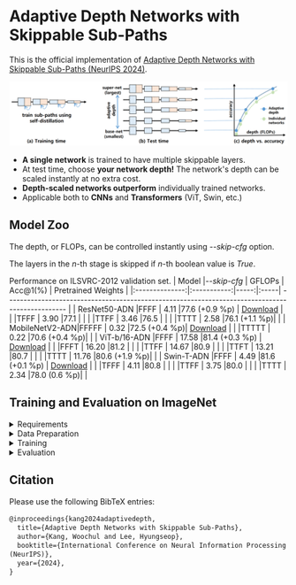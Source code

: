 # Adaptive Depth Networks with Skippable Sub-Paths

This is the official implementation of [Adaptive Depth Networks with Skippable Sub-Paths (NeurIPS 2024)](https://arxiv.org/abs/2312.16392). 

![fig1-small](./figures/fig1-small.png)
* **A single network** is trained to have multiple skippable layers.
* At test time, choose **your network depth!** The network's depth can be scaled instantly at no extra cost.  
* **Depth-scaled networks outperform** individually trained networks.
* Applicable both to **CNNs** and **Transformers** (ViT, Swin, etc.)

## Model Zoo
The depth, or FLOPs, can be controlled instantly using *--skip-cfg* option.

The layers in the *n*-th stage is skipped if *n*-th boolean value is *True*. 

Performance on ILSVRC-2012 validation set.
| Model          |*--skip-cfg* | GFLOPs  | Acc@1(%) |  Pretrained Weights                                                   |
|:--------------:|:-----------:|-----:|:-----|  ----------------------------------------------------------------------------------------------- |
| ResNet50-ADN   |FFFF         | 4.11  |77.6 (+0.9 %p) |  [Download](https://drive.google.com/file/d/1thbJDkDYhhM7ZI3LY8d9dZ4TWSbYMT0b/view?usp=sharing)  |
|                |TFFF         | 3.90  |77.1 |                                                                                                  |
|                |TTFF         | 3.46  |76.5 |                                                                                                  |
|                |TTTT         | 2.58  |76.1 (+1.1 %p)|                                                                                                  |
| MobileNetV2-ADN|FFFFF        | 0.32  |72.5 (+0.4 %p)|  [Download](https://drive.google.com/file/d/1bft5SECYXOFjEhPSkAp2Z9d1U-7w2Mnz/view?usp=sharing) |
|                |TTTTT        | 0.22  |70.6 (+0.4 %p)|                                                                                                  |
| ViT-b/16-ADN   |FFFF         | 17.58 |81.4 (+0.3 %p) |  [Download](https://drive.google.com/file/d/1DlHNgjDCKJOWWFSuQIjClA5Ewbc6Jy3u/view?usp=sharing)  |
|                |FFFT         | 16.20 |81.2 |                                                                                                  |
|                |TTFF         | 14.67 |80.9 |                                                                                                  |
|                |TTFT         | 13.21 |80.7 |                                                                                                  |
|                |TTTT         | 11.76 |80.6 (+1.9 %p)|                                                                                                  |
| Swin-T-ADN     |FFFF         | 4.49  |81.6 (+0.1 %p) |  [Download](https://drive.google.com/file/d/10twk67rVBAoKFKZSkgsXEzx1RABX73kF/view?usp=sharing)  |
|                |TFFF         | 4.11  |80.8 |                                                                                                  |
|                |TTFF         | 3.75  |80.0 |                                                                                                  |
|                |TTTT         | 2.34  |78.0 (0.6 %p)|                                                                                                  |

## Training and Evaluation on ImageNet
<details>
<summary>Requirements</summary>
 We conducted experiments under:
 <ul>
    <li>python 3.10</li>
    <li>pytorch 2.0, torchvision 0.15</li>
    <li>Cuda 12</li>
  </ul>
</details>
<details>
<summary>Data Preparation</summary>
Download ImageNet2012 train and val images from https://www.image-net.org.
 
We expect the directory structure to be the following:
```
path/to/imagenet2012/
  train/    # train images
  val/      # val images
```
</details>

<details>
<summary>Training</summary>

To train ResNet50-ADN on ILSVRC2012, run this command:
(Add '--fpn' to include intermediate features for self-distillation)

```
torchrun --nproc_per_node=4 train_adn.py --model resnet50 --batch-size 64 --lr-scheduler multisteplr --lr-multi-steps 60 100 140 --epochs 150 --norm-weight-decay 0 --bias-weight-decay 0 --subpath-temp 1.0 --output-dir <checkpoint directory> --data-path <ILSVRC2012 data path> 
```

To train Mobilenet-V2-ADN, run:

```train
torchrun --nproc_per_node=4 train_adn.py --model mobilenet_v2 --epochs 300 --lr 0.1 --wd 0.00001 --lr-scheduler multisteplr --lr-multi-steps 150 225 285 --batch-size 64 --norm-weight-decay 0 --bias-weight-decay 0 --subpath-temp 1.0 --output-dir <checkpoint directory> --data-path <ILSVRC2012 data path>
```

To train Swin-t-ADN, run:

```train
torchrun --nproc_per_node=4 train_adn.py --model swin_t --epochs 300 --batch-size 256 --opt adamw --lr 0.001 --weight-decay 0.05 --norm-weight-decay 0.0  --bias-weight-decay 0.0 --transformer-embedding-decay 0.0 --lr-scheduler cosineannealinglr --lr-min 0.00001 --lr-warmup-method linear  --lr-warmup-epochs 20 --lr-warmup-decay 0.01 --amp --label-smoothing 0.1 --mixup-alpha 0.8 --clip-grad-norm 5.0 --cutmix-alpha 1.0 --random-erase 0.25 --interpolation bicubic --auto-augment ta_wide --model-ema --ra-sampler --ra-reps 4  --val-resize-size 224 --subpath-temp 1.0 --output-dir <checkpoint directory> --data-path <ILSVRC2012 data path>
```

To train Vit-b-16-ADN, run:

```train
torchrun --nproc_per_node=4 train_adn.py --model vit_b_16 --epochs 300 --batch-size 256 --opt adamw --lr 0.00075 --wd 0.2 --lr-scheduler cosineannealinglr --lr-warmup-method linear --lr-warmup-epochs 30 --lr-warmup-decay 0.033 --amp --label-smoothing 0.11 --mixup-alpha 0.2 --auto-augment ra --clip-grad-norm 1 --ra-sampler --cutmix-alpha 1.0 --model-ema --subpath-temp 1.0 --output-dir <checkpoint directory> --data-path <ILSVRC2012 data path>
```
</details>

<details>
<summary>Evaluation</summary>

change *--skip-cfg* to select different sub-networks.

For example, use *'--skip-cfg True True True True'* to select the smallest sub-network.

To evaluate ResNet50-ADN, run:

```eval
python train_adn.py --model resnet50 --test-only --weights <weights file> --batch-size 256 --skip-cfg False False False False  --data-path <ILSVRC-2012 data path>
```

To evaluate MobileNetV2-ADN, run:

```eval
python train_adn.py --model mobilenet_v2 --test-only --weights <weights file> --batch-size 256 --skip-cfg False False False False False --data-path <ILSVRC-2012 data path>
```

To evaluate Swin-T-ADN, run:

```eval
python train_adn.py --model swin_t --test-only --weights <weights file> --batch-size 256 --skip-cfg False False False False --model-ema --interpolation bicubic --data-path <ILSVRC-2012 data path>
```

To evaluate Vit-b-16-ADN, run:

```eval
python train_adn.py --model vit_b_16 --test-only --weights <weights file> --batch-size 256 --skip-cfg False False False False --model-ema --data-path <ILSVRC-2012 data path>
```

</details>

## Citation

Please use the following BibTeX entries:

```
@inproceedings{kang2024adaptivedepth,
  title={Adaptive Depth Networks with Skippable Sub-Paths},
  author={Kang, Woochul and Lee, Hyungseop},
  booktitle={International Conference on Neural Information Processing (NeurIPS)},
  year={2024},
}
```
